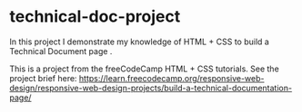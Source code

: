 # technical-doc-project
In this project I demonstrate my knowledge of  HTML + CSS to build a Technical Document page .

This is a project from the freeCodeCamp HTML + CSS tutorials. See the project brief here: https://learn.freecodecamp.org/responsive-web-design/responsive-web-design-projects/build-a-technical-documentation-page/
